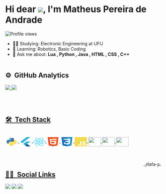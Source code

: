 <h1 align="left">Hi dear <img src="https://i.pinimg.com/originals/ab/fe/8c/abfe8c1262ff20e6e2e50833538d92ea.gif" width="30px">, I'm Matheus Pereira de Andrade </h1>

<p align="left"> <img src="https://komarev.com/ghpvc/?username=matheeusper&color=red" alt="Profile views" /> </p>

- 👨‍🎓 Studying: Electronic Engineering at UFU
- 🌱 Learning: Robotics, Basic Coding
- 💬 Ask me about: **Lua , Python , Java , HTML , CSS , C++**
<br><br>

## ⚙️ &nbsp;GitHub Analytics

<div>
<a href="https://github.com/matheeusper">
  <img height="150px" src="https://github-readme-stats.vercel.app/api?username=matheeusper&show_icons=true&theme=dracula&include_all_commits=true&count_private=true"/>
  <img height="150px" src="https://github-readme-stats.vercel.app/api/top-langs/?username=matheeusper&layout=compact&langs_count=7&theme=dracula"/>
</div>
  
  <br><br>
  
  ## 🛠 &nbsp;Tech Stack
<div style="display: inline_block"><br>
  <img align="center" alt="Joao-Python" height="30" width="40" src="https://raw.githubusercontent.com/devicons/devicon/master/icons/python/python-original.svg">
  <img align="center" alt="Joao-Flutter" height="30" width="40" src="https://raw.githubusercontent.com/devicons/devicon/master/icons/flutter/flutter-original.svg">
  <img align="center" alt="Joao-React" height="30" width="40" src="https://raw.githubusercontent.com/devicons/devicon/master/icons/react/react-original.svg">
  <img align="center" alt="Joao-HTML" height="30" width="40" src="https://raw.githubusercontent.com/devicons/devicon/master/icons/html5/html5-original.svg">
  <img align="center" alt="Joao-CSS" height="30" width="40" src="https://raw.githubusercontent.com/devicons/devicon/master/icons/css3/css3-original.svg">
  <img align="center" alt="Joao-Js" height="30" width="40" src="https://raw.githubusercontent.com/devicons/devicon/master/icons/javascript/javascript-plain.svg">
  <img align="center" height="30" width="40" src="https://cdn.jsdelivr.net/gh/devicons/devicon/icons/dart/dart-original.svg" >
  <img align="center" height="30" width="40" src="https://cdn.jsdelivr.net/gh/devicons/devicon/icons/cplusplus/cplusplus-original.svg" />
  <img align="center" height="30" width="40" src="https://cdn.jsdelivr.net/gh/devicons/devicon/icons/c/c-original.svg" />
</div>
  
<br><br>
<img align="right" alt="Rafa-pic" height="180" style="border-radius:50px;" src="https://media.tenor.com/-f9Es2UGaGwAAAAd/moon-knight-marvel.gif">

## 👨‍💻  &nbsp;Social Links
  <div> 
  <a href="https://instagram.com/matheeusper" target="_blank"><img src="https://img.shields.io/badge/-Instagram-%23E4405F?style=for-the-badge&logo=instagram&logoColor=white" target="_blank"></a>
  <a href = "mailto:matheusper@ufu.br"><img src="https://img.shields.io/badge/-Gmail-%23333?style=for-the-badge&logo=gmail&logoColor=white" target="_blank"></a>
  <a href="https://www.linkedin.com/in/matheeusper/" target="_blank"><img src="https://img.shields.io/badge/-LinkedIn-%230077B5?style=for-the-badge&logo=linkedin&logoColor=white" target="_blank"></a> 
